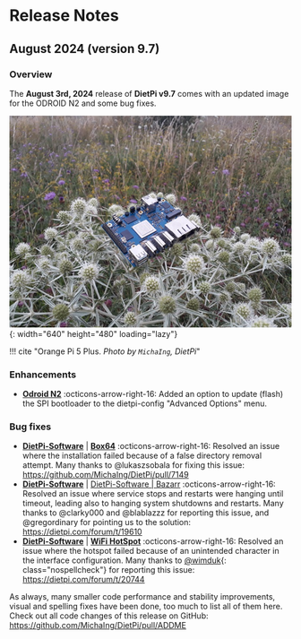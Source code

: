 # Release Notes

## August 2024 (version 9.7)

### Overview

The **August 3rd, 2024** release of **DietPi v9.7** comes with an updated image for the ODROID N2 and some bug fixes.

![Orange Pi 5 Plus enjoys the view](../assets/images/dietpi-release-v9_07.jpg){: width="640" height="480" loading="lazy"}

!!! cite "Orange Pi 5 Plus. *Photo by `MichaIng`, DietPi*"

### Enhancements

- [**Odroid N2**](../hardware.md#odroid) :octicons-arrow-right-16: Added an option to update (flash) the SPI bootloader to the dietpi-config "Advanced Options" menu.

### Bug fixes

- [**DietPi-Software**](../dietpi_tools/software_installation.md#dietpi-software) | [**Box64**](../software/gaming.md#box64) :octicons-arrow-right-16: Resolved an issue where the installation failed because of a false directory removal attempt. Many thanks to @lukaszsobala for fixing this issue: <https://github.com/MichaIng/DietPi/pull/7149>
- [**DietPi-Software**](../dietpi_tools/software_installation.md#dietpi-software) | [DietPi-Software | Bazarr](../software/bittorrent.md#bazarr) :octicons-arrow-right-16: Resolved an issue where service stops and restarts were hanging until timeout, leading also to hanging system shutdowns and restarts. Many thanks to @clarky000 and @blablazzz for reporting this issue, and @gregordinary for pointing us to the solution: <https://dietpi.com/forum/t/19610>
- [**DietPi-Software**](../dietpi_tools/software_installation.md#dietpi-software) | [**WiFi HotSpot**](../software/advanced_networking.md#wifi-hotspot) :octicons-arrow-right-16: Resolved an issue where the hotspot failed because of an unintended character in the interface configuration. Many thanks to [@wimduk](https://dietpi.com/forum/u/wimduk){: class="nospellcheck"} for reporting this issue: <https://dietpi.com/forum/t/20744>

As always, many smaller code performance and stability improvements, visual and spelling fixes have been done, too much to list all of them here. Check out all code changes of this release on GitHub: <https://github.com/MichaIng/DietPi/pull/ADDME>